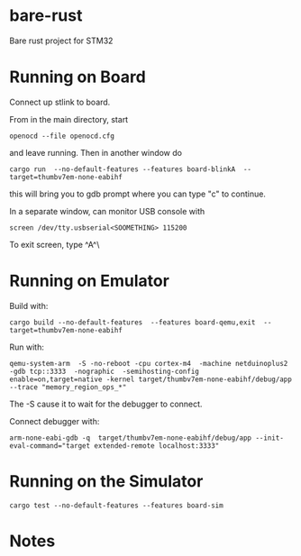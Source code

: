 # bare-rust

Bare rust project for STM32 

# Running on Board

Connect up stlink to board. 

From in the main directory, start
```aiignore
openocd --file openocd.cfg 
```
and leave running. Then in another window do 
```aiignore
cargo run  --no-default-features --features board-blinkA  --target=thumbv7em-none-eabihf 
```
this will bring you to gdb prompt where you can type "c" to continue.

In a separate window, can monitor USB console with
```aiignore
screen /dev/tty.usbserial<SOOMETHING> 115200
```
To exit screen, type ^A^\ 


# Running on Emulator

Build with:
```aiignore
cargo build --no-default-features  --features board-qemu,exit  --target=thumbv7em-none-eabihf 
```

Run with:

```aiignore
qemu-system-arm  -S -no-reboot -cpu cortex-m4  -machine netduinoplus2  -gdb tcp::3333  -nographic  -semihosting-config enable=on,target=native -kernel target/thumbv7em-none-eabihf/debug/app  --trace "memory_region_ops_*" 
```
The -S cause it to wait for the debugger to connect.  

Connect debugger with:

```aiignore
arm-none-eabi-gdb -q  target/thumbv7em-none-eabihf/debug/app --init-eval-command="target extended-remote localhost:3333"
```

# Running on the Simulator

```aiignore
cargo test --no-default-features --features board-sim
```

# Notes
